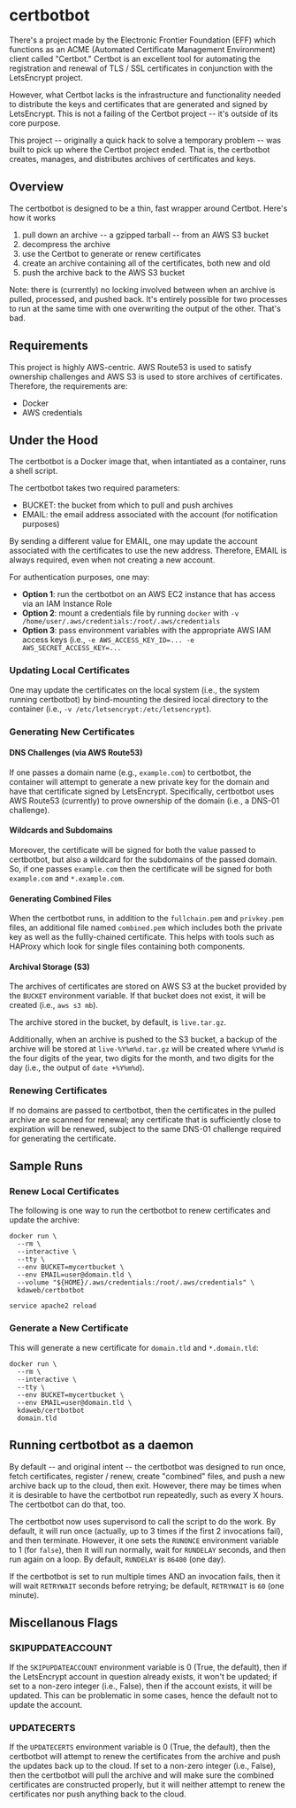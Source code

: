 # certbotbot

There's a project made by the Electronic Frontier Foundation (EFF) which functions as an ACME (Automated Certificate Management Environment) client called "Certbot."  Certbot is an excellent tool for automating the registration and renewal of TLS / SSL certificates in conjunction with the LetsEncrypt project.

However, what Certbot lacks is the infrastructure and functionality needed to distribute the keys and certificates that are generated and signed by LetsEncrypt.  This is not a failing of the Certbot project -- it's outside of its core purpose.

This project -- originally a quick hack to solve a temporary problem -- was built to pick up where the Certbot project ended.  That is, the certbotbot creates, manages, and distributes archives of certificates and keys.

## Overview

The certbotbot is designed to be a thin, fast wrapper around Certbot.  Here's how it works

1. pull down an archive -- a gzipped tarball -- from an AWS S3 bucket
2. decompress the archive
3. use the Certbot to generate or renew certificates
4. create an archive containing all of the certificates, both new and old
5. push the archive back to the AWS S3 bucket

Note: there is (currently) no locking involved between when an archive is pulled, processed, and pushed back.  It's entirely possible for two processes to run at the same time with one overwriting the output of the other.  That's bad.

## Requirements

This project is highly AWS-centric.  AWS Route53 is used to satisfy ownership challenges and AWS S3 is used to store archives of certificates.  Therefore, the requirements are:

* Docker
* AWS credentials

## Under the Hood

The certbotbot is a Docker image that, when intantiated as a container, runs a shell script.

The certbotbot takes two required parameters:

* BUCKET: the bucket from which to pull and push archives
* EMAIL: the email address associated with the account (for notification purposes)

By sending a different value for EMAIL, one may update the account associated with the certificates to use the new address.  Therefore, EMAIL is always required, even when not creating a new account.

For authentication purposes, one may:

* **Option 1**: run the certbotbot on an AWS EC2 instance that has access via an IAM Instance Role
* **Option 2**: mount a credentials file by running `docker` with `-v /home/user/.aws/credentials:/root/.aws/credentials`
* **Option 3**: pass environment variables with the appropriate AWS IAM access keys (i.e., `-e AWS_ACCESS_KEY_ID=... -e AWS_SECRET_ACCESS_KEY=...`

### Updating Local Certificates

One may update the certificates on the local system (i.e., the system running certbotbot) by bind-mounting the desired local directory to the container (i.e., `-v /etc/letsencrypt:/etc/letsencrypt`).

### Generating New Certificates

#### DNS Challenges (via AWS Route53)

If one passes a domain name (e.g., `example.com`) to certbotbot, the container will attempt to generate a new private key for the domain and have that certificate signed by LetsEncrypt.  Specifically, certbotbot uses AWS Route53 (currently) to prove ownership of the domain (i.e., a DNS-01 challenge).

#### Wildcards and Subdomains

Moreover, the certificate will be signed for both the value passed to certbotbot, but also a wildcard for the subdomains of the passed domain.  So, if one passes `example.com` then the certificate will be signed for both `example.com` and `*.example.com`.

#### Generating Combined Files

When the certbotbot runs, in addition to the `fullchain.pem` and `privkey.pem` files, an additional file named `combined.pem` which includes both the private key as well as the fullly-chained certificate.  This helps with tools such as HAProxy which look for single files containing both components.

#### Archival Storage (S3)

The archives of certificates are stored on AWS S3 at the bucket provided by the `BUCKET` environment variable.  If that bucket does not exist, it will be created (i.e., `aws s3 mb`).

The archive stored in the bucket, by default, is `live.tar.gz`.

Additionally, when an archive is pushed to the S3 bucket, a backup of the archive will be stored at `live-%Y%m%d.tar.gz` will be created where `%Y%m%d` is the four digits of the year, two digits for the month, and two digits for the day (i.e., the output of `date +%Y%m%d`).

### Renewing Certificates

If no domains are passed to certbotbot, then the certificates in the pulled archive are scanned for renewal; any certificate that is sufficiently close to expiration will be renewed, subject to the same DNS-01 challenge required for generating the certificate.

## Sample Runs

### Renew Local Certificates

The following is one way to run the certbotbot to renew certificates and update the archive:

```shell
docker run \
  --rm \
  --interactive \
  --tty \
  --env BUCKET=mycertbucket \
  --env EMAIL=user@domain.tld \
  --volume "${HOME}/.aws/credentials:/root/.aws/credentials" \
  kdaweb/certbotbot

service apache2 reload
```

### Generate a New Certificate

This will generate a new certificate for `domain.tld` and `*.domain.tld`:

```shell
docker run \
  --rm \
  --interactive \
  --tty \
  --env BUCKET=mycertbucket \
  --env EMAIL=user@domain.tld \
  kdaweb/certbotbot
  domain.tld
```

## Running certbotbot as a daemon

By default -- and original intent -- the certbotbot was designed to run once,
fetch certificates, register / renew, create "combined" files, and push a new
archive back up to the cloud, then exit.  However, there may be times when it
is desirable to have the certbotbot run repeatedly, such as every X hours.  The
certbotbot can do that, too.

The certbotbot now uses supervisord to call the script to do the work.  By
default, it will run once (actually, up to 3 times if the first 2 invocations
fail), and then terminate.  However, it one sets the `RUNONCE` environment
variable to 1 (for `false`), then it will run normally, wait for `RUNDELAY`
seconds, and then run again on a loop.  By default, `RUNDELAY` is `86400`
(one day).

If the certbotbot is set to run multiple times AND an invocation fails,
then it will wait `RETRYWAIT` seconds before retrying; be default,
`RETRYWAIT` is `60` (one minute).

## Miscellanous Flags

### SKIPUPDATEACCOUNT

If the `SKIPUPDATEACCOUNT` environment variable is 0 (True, the default),
then if the LetsEncrypt account in question already exists, it won't be
updated; if set to a non-zero integer (i.e., False), then if the account
exists, it will be updated.  This can be problematic in some cases, hence
the default not to update the account.

### UPDATECERTS

If the `UPDATECERTS` environment variable is 0 (True, the default), then
the certbotbot will attempt to renew the certificates from the archive
and push the updates back up to the cloud.  If set to a non-zero integer
(i.e., False), then the certbotbot will pull the archive and will make
sure the combined certificates are constructed properly, but it will
neither attempt to renew the certificates nor push anything back to
the cloud.

